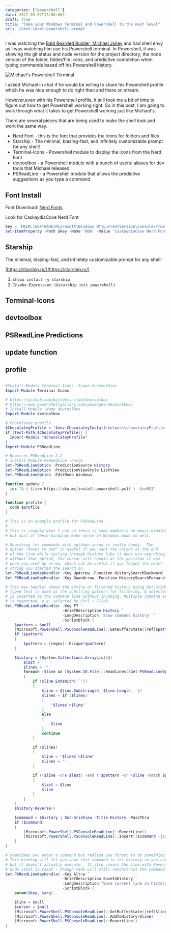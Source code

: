 ```yaml
---
categories: ["powershell"]
date: 2022-03-02T13:00:00Z
draft: true
title: "Take your Windows Terminal and PowerShell to the next level"
url: '/next-level-powershell-prompt'
---
```


I was watching the [Bald Bearded Builder, Michael Jolley](https://www.twitch.tv/baldbeardedbuilder) and had shell envy as I was watching him use his Powershell terminal. In Powershell, it was showing the git status and node version for the project directory, the node version of the folder, folder/file icons, and predictive completion when typing commands based off his Powershell history.

![Michael's Powershell Terminal](/images/powershell/powershell-prompt-example.png)

I asked Michael in chat if he would be willing to share his Powershell profile which he was nice enough to do right then and there on stream.

However,even with his Powershell profile, it still took me a bit of time to figure out how to get Powershell working right. So in this post, I am going to walk through what it takes to get Powershell working just like Michael's.

<!--more-->

There are several pieces that are being used to make the shell look and work the same way.

* Nerd Font - this is the font that provides the icons for folders and files
* Starship - The minimal, blazing-fast, and infinitely customizable prompt for any shell!
* Terminal-Icons - Powershell module to display the icons from the Nerd Font
* devtoolbox - a Powershell module with a bunch of useful aliases for dev tools that Michael released
* PSReadLine - a Powershell module that allows the predictive suggestions as you type a command

## Font Install

Font Download: [Nerd Fonts](https://www.nerdfonts.com/font-downloads)

Look for CaskaydiaCove Nerd Font

```powershell
key = 'HKLM:\SOFTWARE\Microsoft\Windows NT\CurrentVersion\Console\TrueTypeFont'
Set-ItemProperty -Path $key -Name '000' -Value 'CaskaydiaCove Nerd Font'
```

## Starship

The minimal, blazing-fast, and infinitely customizable prompt for any shell!

[https://starship.rs/](https://starship.rs/)

1. `choco install -y starship`
1. `Invoke-Expression (&starship init powershell)`

## Terminal-Icons

## devtoolbox

## PSReadLine Predictions

## update function

## profile

```powershell

#Install-Module Terminal-Icons -Scope CurrentUser
Import-Module Terminal-Icons

# https://github.com/builders-club/devtoolbox
# https://www.powershellgallery.com/packages/devtoolbox/
# Install-Module -Name devtoolbox
Import-Module devtoolbox

# Chocolatey profile
$ChocolateyProfile = "$env:ChocolateyInstall\helpers\chocolateyProfile.psm1"
if (Test-Path($ChocolateyProfile)) {
  Import-Module "$ChocolateyProfile"
}
Import-Module PSReadLine

# Requires PSReadLine 2.2
# Install-Module PSReadLine -Force
Set-PSReadLineOption -PredictionSource History
Set-PSReadLineOption -PredictionViewStyle ListView
Set-PSReadLineOption -EditMode Windows

function update {
  iex "& { $(irm https://aka.ms/install-powershell.ps1) } -UseMSI"
}

function profile {
  code $profile
}
```

```powershell
# This is an example profile for PSReadLine.
#
# This is roughly what I use so there is some emphasis on emacs bindings,
# but most of these bindings make sense in Windows mode as well.

# Searching for commands with up/down arrow is really handy.  The
# option "moves to end" is useful if you want the cursor at the end
# of the line while cycling through history like it does w/o searching,
# without that option, the cursor will remain at the position it was
# when you used up arrow, which can be useful if you forget the exact
# string you started the search on.
Set-PSReadLineKeyHandler -Key UpArrow -Function HistorySearchBackward
Set-PSReadLineKeyHandler -Key DownArrow -Function HistorySearchForward

# This key handler shows the entire or filtered history using Out-GridView. The
# typed text is used as the substring pattern for filtering. A selected command
# is inserted to the command line without invoking. Multiple command selection
# is supported, e.g. selected by Ctrl + Click.
Set-PSReadLineKeyHandler -Key F7 `
                         -BriefDescription History `
                         -LongDescription 'Show command history' `
                         -ScriptBlock {
    $pattern = $null
    [Microsoft.PowerShell.PSConsoleReadLine]::GetBufferState([ref]$pattern, [ref]$null)
    if ($pattern)
    {
        $pattern = [regex]::Escape($pattern)
    }

    $history = [System.Collections.ArrayList]@(
        $last = ''
        $lines = ''
        foreach ($line in [System.IO.File]::ReadLines((Get-PSReadLineOption).HistorySavePath))
        {
            if ($line.EndsWith('`'))
            {
                $line = $line.Substring(0, $line.Length - 1)
                $lines = if ($lines)
                {
                    "$lines`n$line"
                }
                else
                {
                    $line
                }
                continue
            }

            if ($lines)
            {
                $line = "$lines`n$line"
                $lines = ''
            }

            if (($line -cne $last) -and (!$pattern -or ($line -match $pattern)))
            {
                $last = $line
                $line
            }
        }
    )
    $history.Reverse()

    $command = $history | Out-GridView -Title History -PassThru
    if ($command)
    {
        [Microsoft.PowerShell.PSConsoleReadLine]::RevertLine()
        [Microsoft.PowerShell.PSConsoleReadLine]::Insert(($command -join "`n"))
    }
}

# Sometimes you enter a command but realize you forgot to do something else first.
# This binding will let you save that command in the history so you can recall it,
# but it doesn't actually execute.  It also clears the line with RevertLine so the
# undo stack is reset - though redo will still reconstruct the command line.
Set-PSReadLineKeyHandler -Key Alt+w `
                         -BriefDescription SaveInHistory `
                         -LongDescription "Save current line in history but do not execute" `
                         -ScriptBlock {
    param($key, $arg)

    $line = $null
    $cursor = $null
    [Microsoft.PowerShell.PSConsoleReadLine]::GetBufferState([ref]$line, [ref]$cursor)
    [Microsoft.PowerShell.PSConsoleReadLine]::AddToHistory($line)
    [Microsoft.PowerShell.PSConsoleReadLine]::RevertLine()
}
```
